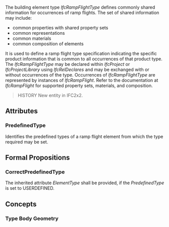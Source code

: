 The building element type _IfcRampFlightType_ defines commonly shared information for occurrences of ramp flights. The set of shared information may include:

* common properties with shared property sets
* common representations
* common materials
* common composition of elements


<!-- end of short definition -->

It is used to define a ramp flight type specification indicating the specific product information that is common to all occurrences of that product type. The _IfcRampFlightType_ may be declared within _IfcProject_ or _IfcProjectLibrary_ using _IfcRelDeclares_ and may be exchanged with or without occurrences of the type. Occurrences of _IfcRampFlightType_ are represented by instances of _IfcRampFlight_. Refer to the documentation at _IfcRampFlight_ for supported property sets, materials, and composition.

> HISTORY New entity in IFC2x2.

## Attributes

### PredefinedType
Identifies the predefined types of a ramp flight element from which the type required may be set.

## Formal Propositions

### CorrectPredefinedType
The inherited attribute _ElementType_ shall be provided, if the _PredefinedType_ is set to USERDEFINED.

## Concepts

### Type Body Geometry



